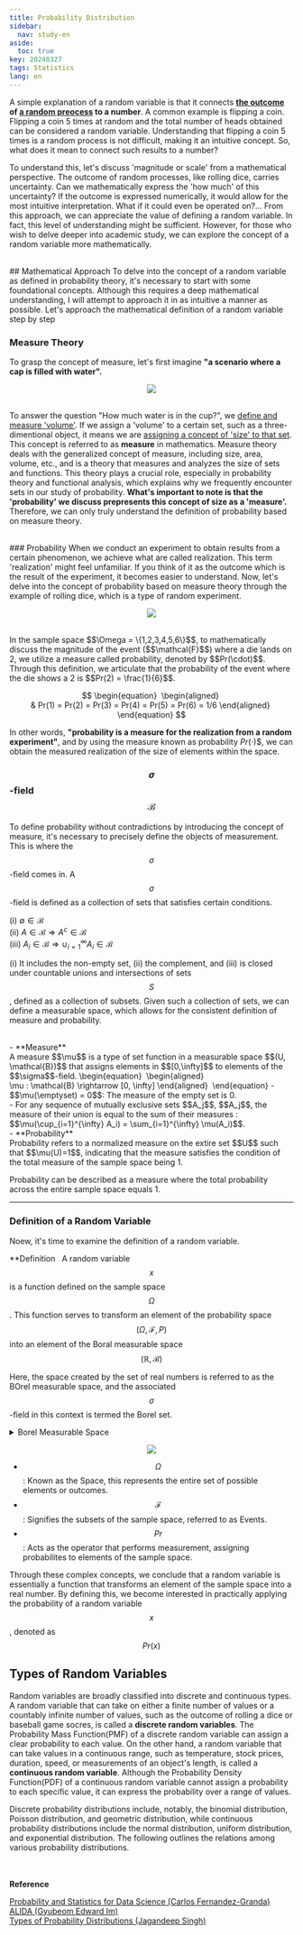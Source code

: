 ```yaml
---
title: Probability Distribution
sidebar:
  nav: study-en
aside:
  toc: true
key: 20240327
tags: Statistics
lang: en
---
```


A simple explanation of a random variable is that it connects **<u>the outcome</u> of <u>a random preocess</u> to a number**. A common example is flipping a coin. Flipping a coin 5 times at random and the total number of heads obtained can be considered a random variable. Understanding that flipping a coin 5 times is a random process is not difficult, making it an intuitive concept. So, what does it mean to connect such results to a number?

To understand this, let's discuss 'magnitude or scale' from a mathematical perspective. The outcome of random processes, like rolling dice, carries uncertainty. Can we mathematically express the 'how much' of this uncertainty? If the outcome is expressed numerically, it would allow for the most intuitive interpretation. What if it could even be operated on?... From this approach, we can appreciate the value of defining a random variable. In fact, this level of understanding might be sufficient. However, for those who wish to delve deeper into academic study, we can explore the concept of a random variable more mathematically.

<br/>
## Mathematical Approach
To delve into the concept of a random variable as defined in probability theory, it's necessary to start with some foundational concepts. Although this requires a deep mathematical understanding, I will attempt to approach it in as intuitive a manner as possible. Let's approach the mathematical definition of a random variable step by step

### Measure Theory
To grasp the concept of measure, let's first imagine **"a scenario where a cap is filled with water".**

<p align="center">
  <img src="https://raw.githubusercontent.com/jenniione/jenniione.github.io/master/pics/random_variables/water_glass.jpeg">
</p>

<br/>To answer the question "How much water is in the cup?", we <u>define and measure 'volume'</u>. If we assign a 'volume' to a certain set, such as a three-dimentional object, it means we are <u>assigning a concept of 'size' to that set</u>. This concept is referred to as **measure** in mathematics. Measure theory deals with the generalized concept of measure, including size, area, volume, etc., and is a theory that measures and analyzes the size of sets and functions. This theory plays a crucial role, especially in probability theory and functional analysis, which explains why we frequently encounter sets in our study of probability. **What's important to note is that the 'probability' we discuss prepresents this concept of size as a 'measure'.** Therefore, we can only truly understand the definition of probability based on measure theory.

<br/>
### Probability
When we conduct an experiment to obtain results from a certain phenomenon, we achieve what are called realization. This term 'realization' might feel unfamiliar. If you think of it as the outcome which is the result of the experiment, it becomes easier to understand. Now, let's delve into the concept of probability based on measure theory through the example of rolling dice, which is a type of random experiment.

<p align="center">
  <img src="https://raw.githubusercontent.com/jenniione/jenniione.github.io/master/pics/random_variables/definition_random_variable_1.png">
</p>

<br/> 
In the sample space $$\Omega = \{1,2,3,4,5,6\}$$, to mathematically discuss the magnitude of the event ($$\mathcal{F}$$) where a die lands on 2, we utilize a measure called probability, denoted by $$Pr(\cdot)$$. Through this definition, we articulate that the probability of the event where the die shows a 2 is $$Pr(2) = \frac{1}{6}$$.

$$
\begin{equation} 
\begin{aligned} 
& Pr(1) = Pr(2) = Pr(3) = Pr(4) = Pr(5) = Pr(6) = 1/6
\end{aligned} 
\end{equation}
$$

In other words, **"probability is a measure for the realization from a random experiment"**, and by using the measure known as probability $Pr(\cdot)$$, we can obtain the measured realization of the size of elements within the space.

### $$\sigma$$-field $$\mathcal{B}$$
To define probability without contradictions by introducing the concept of measure, it's necessary to precisely define the objects of measurement. This is where the $$\sigma$$-field comes in. A $$\sigma$$-field is defined as a collection of sets that satisfies certain conditions.


(i) $\emptyset \in \mathcal{B}$  <br/>
(ii) $A \in \mathcal{B} \Rightarrow A^c \in \mathcal{B}$ <br/>
(iii) $A_i \in \mathcal{B} \Rightarrow \cup_{i=1}^{\infty}A_i \in \mathcal{B}$ <br/>

(i) It includes the non-empty set, (ii) the complement, and (iii) is closed under countable unions and intersections of sets $$S$$, defined as a collection of subsets. Given such a collection of sets, we can define a measurable space, which allows for the consistent definition of measure and probability.

<br/>
- **Measure**<br/>
A measure $$\mu$$ is a type of set function in a measurable space $$(U, \mathcal{B})$$ that assigns elements in $$[0,\infty]$$ to elements of the $$\sigma$$-field.
\begin{equation} 
\begin{aligned} 
\mu : \mathcal{B} \rightarrow [0, \infty]
\end{aligned} 
\end{equation}
  - $$\mu(\emptyset) = 0$$: The measure of the empty set is 0.<br/>
  - For any sequence of mutually exclusive sets $$A_j$$, $$A_j$$, the measure of their union is equal to the sum of their measures : $$\mu(\cup_{i=1}^{\infty} A_i) = \sum_{i=1}^{\infty} \mu(A_i)$$.

<br/>
- **Probability**<br/>
Probability refers to a normalized measure on the extire set $$U$$ such that $$\mu(U)=1$$, indicating that the measure satisfies the condition of the total measure of the sample space being 1.

Probability can be described as a measure where the total probability across the entire sample space equals 1.

---

### Definition of a Random Variable
Noew, it's time to examine the definition of a random variable.

**Definition&nbsp;&nbsp; A random variable $$x$$ is a function defined on the sample space $$\Omega$$. This function serves to transform an element of the probability space $$(\Omega, \mathcal{F}, P)$$ into an element of the Boral measurable space $$(\mathbb{R}, \mathcal{B})$$ 

Here, the space created by the set of real numbers is referred to as the BOrel measurable space, and the associated $$\sigma$$-field in this context is termed the Borel set.

<details>
<summary>Borel Measurable Space</summary>
<div markdown="1">

**Borel Measurable Space**: Consists of the set of real numbers $$\mathbb{R}$$ and the Borel $$\sigma$$ algebra $$\mathcall{B}$$. The Borel $$\sigma$$-algebra includes open intervals on the real line and encompasses all sets that can be generated from these intervals. Essentially, this makes it possible to measure events in the commonly dealt with real number space.

</div>
</details>

<p align="center">
  <img src="https://raw.githubusercontent.com/jenniione/jenniione.github.io/master/pics/random_variables/definition_random_variable_2.png">
</p>

- $$\Omega$$ : Known as the Space, this represents the entire set of possible elements or outcomes.
- $$\mathcal{F}$$ : Signifies the subsets of the sample space, referred to as Events.
- $$Pr$$ : Acts as the operator that performs measurement, assigning probabilites to elements of the sample space.

Through these complex concepts, we conclude that a random variable is essentially a function that transforms an element of the sample space into a real number. By defining this, we become interested in practically applying the probability of a random variable $$x$$, denoted as $$Pr(x)$$

## Types of Random Variables

Random variables are broadly classified into discrete and continuous types. A random variable that can take on either a finite number of values or a countably infinite number of values, such as the outcome of rolling a dice or baseball game socres, is called a **discrete random variables**. The Probability Mass Function(PMF) of a discrete random variable can assign a clear probability to each value. On the other hand, a random variable that can take values in a continuous range, such as temperature, stock prices, duration, speed, or measurements of an object's length, is called a **continuous random variable**. Although the Probability Density Function(PDF) of a continuous random variable cannot assign a probability to each specific value, it can express the probability over a range of values.

Discrete probability distributions include, notably, the binomial distribution, Poisson distribution, and geometric distribution, while continuous probability distributions include the normal distribution, uniform distribution, and exponential distribution. The following outlines the relations among various probability distributions.

<br/><br/>
**Reference**

[Probability and Statistics for Data Science (Carlos Fernandez-Granda)](https://cims.nyu.edu/~cfgranda/pages/stuff/probability_stats_for_DS.pdf)<br/>
[ALIDA (Gyubeom Edward Im)](https://alida.tistory.com/84)<br/>
[Types of Probability Distributions (Jagandeep Singh)](https://jagan-singhh.medium.com/types-of-probability-distributions-9333d18ed817)
